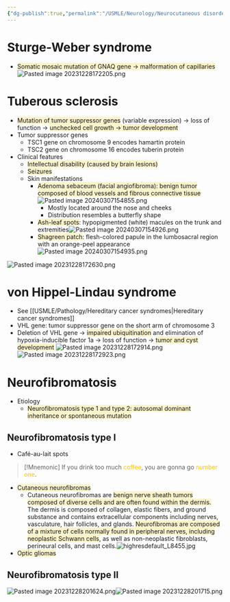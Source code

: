 ```yaml
---
{"dg-publish":true,"permalink":"/USMLE/Neurology/Neurocutaneous disorders/"}
---
```


# Sturge-Weber syndrome
- <span style="background:rgba(240, 200, 0, 0.2)">Somatic mosaic mutation of GNAQ gene → malformation of capillaries</span>
![Pasted image 20231228172205.png](/img/user/appendix/Pasted%20image%2020231228172205.png)
# Tuberous sclerosis
- <span style="background:rgba(240, 200, 0, 0.2)">Mutation of tumor suppressor genes</span> (variable expression) → loss of function → <span style="background:rgba(240, 200, 0, 0.2)">unchecked cell growth → tumor development</span>
- Tumor suppressor genes
	- TSC1 gene on chromosome 9 encodes hamartin protein
	- TSC2 gene on chromosome 16 encodes tuberin protein
- Clinical features
	- <span style="background:rgba(240, 200, 0, 0.2)">Intellectual disability (caused by brain lesions)</span>
	- <span style="background:rgba(240, 200, 0, 0.2)">Seizures</span>
	- Skin manifestations
		- <span style="background:rgba(240, 200, 0, 0.2)">Adenoma sebaceum (facial angiofibroma): benign tumor composed of blood vessels and fibrous connective tissue</span>![Pasted image 20240307154855.png](/img/user/appendix/Pasted%20image%2020240307154855.png)
			- Mostly located around the nose and cheeks
			- Distribution resembles a butterfly shape
		- <span style="background:rgba(240, 200, 0, 0.2)">Ash-leaf spots</span>: hypopigmented (white) macules on the trunk and extremities![Pasted image 20240307154926.png](/img/user/appendix/Pasted%20image%2020240307154926.png)
		- <span style="background:rgba(240, 200, 0, 0.2)">Shagreen patch</span>: flesh-colored papule in the lumbosacral region with an orange-peel appearance![Pasted image 20240307154935.png](/img/user/appendix/Pasted%20image%2020240307154935.png)

![Pasted image 20231228172630.png](/img/user/appendix/Pasted%20image%2020231228172630.png)
# von Hippel-Lindau syndrome
- See [[USMLE/Pathology/Hereditary cancer syndromes\|Hereditary cancer syndromes]]
- VHL gene: tumor suppressor gene on the short arm of chromosome 3
- Deletion of VHL gene → <span style="background:rgba(240, 200, 0, 0.2)">impaired ubiquitination</span> and elimination of hypoxia-inducible factor 1a  → loss of function → <span style="background:rgba(240, 200, 0, 0.2)">tumor and cyst development</span>
![Pasted image 20231228172914.png](/img/user/appendix/Pasted%20image%2020231228172914.png)![Pasted image 20231228172923.png](/img/user/appendix/Pasted%20image%2020231228172923.png)
# Neurofibromatosis
- Etiology
	- <span style="background:rgba(240, 200, 0, 0.2)">Neurofibromatosis type 1 and type 2: autosomal dominant inheritance or spontaneous mutation</span>
## Neurofibromatosis type I
- Café-au-lait spots
>[!Mnemonic] 
>If you drink too much <font color="#ffc000">coffee</font>, you are gonna go <font color="#ffc000">number one</font>.

- <span style="background:rgba(240, 200, 0, 0.2)">Cutaneous neurofibromas</span>
	- Cutaneous neurofibromas are <span style="background:rgba(240, 200, 0, 0.2)">benign nerve sheath tumors composed of diverse cells and are often found within the dermis.</span>  The dermis is composed of collagen, elastic fibers, and ground substance and contains extracellular components including nerves, vasculature, hair follicles, and glands.  <span style="background:rgba(240, 200, 0, 0.2)">Neurofibromas are composed of a mixture of cells normally found in peripheral nerves, including neoplastic Schwann cells</span>, as well as non-neoplastic fibroblasts, perineural cells, and mast cells.![highresdefault_L8455.jpg](/img/user/appendix/highresdefault_L8455.jpg)
- <span style="background:rgba(240, 200, 0, 0.2)">Optic gliomas</span>
## Neurofibromatosis type II
![Pasted image 20231228201624.png](/img/user/appendix/Pasted%20image%2020231228201624.png)![Pasted image 20231228201715.png](/img/user/appendix/Pasted%20image%2020231228201715.png)
